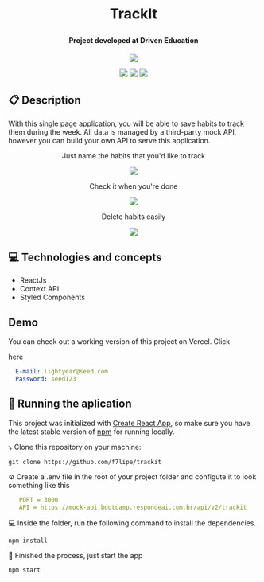 # <p align = "center"> TrackIt </p>
#### <p align = "center"> Project developed at Driven Education </p>

<p align="center">
   <img src="https://lh3.googleusercontent.com/fife/AAbDypBhIMIyN2yHKvbmhirECtWPDoGfk3Xge44d1WBNpxUc9Y5BGn_0ITRvV_0UxtC71a2fbT_u0yaYi3sYY91BXrWvmVmXZGJFu_aEwPME0eNOJfB6QoSkhf55Gm1sVMRR8ORdx6uGUUPeLEE9vx8Q42yywjt42UdrACQvHSsnpet9zA5RgsWnbJyA3Qp-sXDHhtIIqly0IzkVIxmK73_DTR480FjiZzY0iH-Rwq_FCtcDOC6tJsUpRusXVXtdkSdooALql3XL4rpYAKwBP6c6OR_Xc1HtfUG9ZGMHnW8WWuXfP-3Cvlkt9wQeyAh0S2s1or_r5kWF8hFIkjna4HsYJJAymPCBdJulmFVYbhinmrGl_yHq4DFlPzjfv7tk3mO4iWXc1Z-57TJz8L52h7O47M701A4hBUUCv1Xwr1AhdySGZnhOQ8ciL6lNnRY0sF6NWeiwPi4LQ_4vDc1SQP1FCDz2i3y---vHbabgzyip3_jaVmdMSxFOELGoHaR4yGG8MxQPpjxYSUGnhYBkJeu0Qr7IfCyGPCJRxWhjNyKgsvn9l5b9HhT-ks5L9L_9VB7LzAM0uSfiYfbouUH2R0V-oaeIcf3_CdBQIRWjMZSvpC7TKK7jok8G7_b84-zGjh3YGmZFZBk3FGvJFKXQZJrXLRGrMwHJ_7qoyfPx7Kve3cwtXjAxRfuEABJb1NKR9qqtuMa3r7nebZHFbNGYR5Q3OwNS8rHHiVKQ-zKWVch0YxuVmmXbGqj7bk3Ho6t9eYRi7EZI9vT_z7uOmb7yKqKZV2jKfHUE-XpcnPPY6jC-jIZVzsl9GL4B0GEwjCpnLpilhe0-hVVFh0HdOSW3c9RBJjZJfeX30kusbXcxRUtdhS2_cZZOQBhMwyj7_4NQ_r8cV8rw4VdcENtbgDjjtQnbjAbZngj02bukqz87vBuBrr4PaEfywUqyBRrq9PuSqzoNFw9_0LYsrysH6kV58f9fA7Kcf2wyXmhWG4eH_QF0XcPBfGkajbWMrFoE_26v14kXiyo-eP4YUjE2hgyTwDAk_9sWj89tOyKP3j1ShTHKqRp1yoroEc1mrbW3CRJVShWQFRw2o6c_cN13K1W2ykwh2ebLjSWFUGaLZFxti0F9aYlcMqNAyVHvZNpO3IBCvEW2Ie-VjFt01YRxaL2Hrnov60Di0BVxxV26276isxE2vT_kR0DoMhBmLpDhw-34PlrGQQXD_tUs42aF2g4brHrx1ZJXYRLkmkEv94zqcUPWE0dquPHW3V3aOXfi1VY29h-H4lcic4inw2ZhpHOrERoE3-pENtvfkO2N-f-7Ev_AQAkzTZ6FGUddWSfMLLj6lHtHPWNnr2JWGa-BJ6rlPFpFZlhTiyx7cbZV5-EEqyma7qb2gcoUYHlsg8E=w1360-h602"/>
</p>

<p align = "center">
   <img src="https://img.shields.io/badge/author-FILIPE_CORREIA-4dae71?style=flat-square" />
   <img src="https://img.shields.io/github/languages/count/f7lipe/projeto19-drivenpass?color=4dae71&style=flat-square" />
    <img src="https://img.shields.io/badge/responsiveness-Mobile-4dae71?style=flat-square" />
</p>


##  :clipboard: Description

With this single page application, you will be able to save habits to track them during the week. All data is managed by a third-party mock API, however you can build your own API to serve this application.

<div>
<p align = "center"> Just name the habits that you'd like to track </p>
<p align = "center">
<img src="https://lh3.googleusercontent.com/fife/AAbDypDKOG9goQpfZtSjBAE4pwzGH1onFouUKvwpNDsLfYVQ6rdteBdbcgkJ4NEt4jiO0fXlJ4a0mt8Nw_DS3h2wdkoiXNTKfNgkZ-DHepcgbTRzpQOtuZB-Ibx8BKxTHtWsK4I08H_8uZ6_CLI-z3eaWOTCN7xmSP4ymzbAp-vSCaHe6UDou8zVofx6Im7s_k-gu4CoagVmrQGEeFX0ZcFhIV-Zmnw4TkbWXWAVTMeR1j2Q-TyLuvQDwcsEF_NajZISCKR8jzknR54nwSRXJnjWNcYOs0hbJFdNdZgO4t40GYnkVjGLD-jp7-6ayG2OJoITMhZ-cXkKn_kgs24Bwo4rsB5MFjfJ83uAIbaYOBkjC1lu3Ug2s3p_2OKovKAMVNUldGVaJ9dIUVXlfyVKUdjVo9msZ10PFb0nIfK2NtZIDbWd8M6TkE_tolA85EXrOQLuzQtAkPIP8BpzFeBfzAeej7lfEDThp2_iE5HinrYb3rF8nh9XikkjQp3HbezQDduFYUwwyk3cCXana3l6_DJO9mEzq4YmEEgDZ-i33IFwC6RGC4kGdQSnTobvpUv-BOYF7cOqCg7lhy4hPD1ykELV2R6c-v71wRav--_gxRf7Y-Nh0qmpEvuzosbM7wIa64kQyC3pIgxB8fQaoJxQoD4DsMdtt5wUkAk6vDz-EtmGbqnE5ZNL82yG4ktJQLoaQ-UOtiuALcBC4XLlOyVUir24ywBYETorSx3JjBZWH7wa3K1mNU4gGHtc36MncT5NJobnRgKo44LZk9IoGaAyyQN8p5Mcwauqm6cQ2Fzyb3dZz4SHv-JIYRVYdETFykgO2uD0x_Gk0Kq8DhIcwrnU92Wia4RewKnSnCOcEQ78ySH18wCKJOZpOSxiOMwfTOsdPgQFwjVcbQJlVmZ8Wy-WXIrWgRnFss3ZPnIVeeq6kJjnyg7GUipFlEBQQE5CqwLR-PQGX7ToepWl8BFZgzKWuGdqdPnkAoOgDDUpEZ6DpQLbOxO4Z7yEptZeyrzviLp06lR61I1JmmEDqEgNu8UT418xYDfagyrIuSYHu1A_lKy02dOl748pQs70vMePAfZANpUZ5m_6pG5BDdgkoAhGryhf-D74NLYaqGfKMSyPBYn5IaJ4cchTidvO9B_QWymrrfeiEoRdQNzkQoDcLGYh_yQt-v9ivK3DbfjneRU1kqLKwTXQGX4hZiYW-pnJoXLCc_CnnQwyYko1WjIkQyhID3yr76JPObFehjgKunD9TEua7wNMTJaQgmCHwarx4Fy6r6gGw4yXLO-TGNi2Go_JHxKMIp3cKsIBrFdmSd3rurwt9gsnwrUUEIptkJ31C1G8lAXRz5yoQ2UH=w2000-h4328" />
</p>
 
<p align="center"> Check it when you're done </p>
<p align="center">
<img src="https://lh3.googleusercontent.com/fife/AAbDypCWSSvneBI_rq7l_KxNgugk6j58eWO0KGVtaB6d1zM7IKe9KhWCOqdXtuy06Lvb2Db1tTg6OZwWplyCP0B1p2qd00okPxNKJNFeO-BHYabr3wDlcxB80NhF5A_IFEWplHbdGUedgLG3CpVC5FfswCvBhh_EyxbeyS6CB-E9t13XntSIlTpK3RxTBaHHvvczPAFHHvtT3qH8Hvo7PCKByPiKzXU5kRTEUE87nm059Q8gbsldYIMfJsBKEvJdz43qAMIW7j6MqZdPByNaXEhkiXpi98dGFDWFkWf_Sp2a8qZGbpOMgW2aRL9TgRH1KC2hehBJI-_Xpmkg_nhA5ISX6DRaKb1uScEuKoxr_BEeVTTzqLQMuCMR999S9KCdq5BPM9FS8azdHPI9EkYOMRnJVuSdO-tvpRxTsjt3EejHhE7N1tBMUqEbkPwd_G-fA2JENjozcImzKIA1BRTuEraagrCh0L9ke0GFS33KzQ5fV_M9GG7LA1ZaseMnbS2yJkgRxKgPYQfZ2Rqn22OZUMb-9m0CAmGhZujW9AmGPKcTNabZyZ7A9gzORhfgwgx-fsqeX_FiwuSd7fGR8vgS0KVxirrKpQ80rT1U757-GaYUYLaSHJiaho5yXx85bu2Zamdd2-hNfOJ9z_2w_LqMS_fA-TGc879KXoyrMq-IyUadWV6BaOL8vCCafU9CanJtMaVnhuRn-8Q7nTYwfD--HyOEIBQ6msYISfZd_fN9BHoKjy2GWoVI9Ej2kYGvdDdj_0StTTogJcBK1s_A5nkPpgNWN77ATiWEH0sNbworcM1u30T7TsbcEDpY9F7q02iVziMD1883XRB5I7sscmuvsC8tBd5jstLdgGPRLMA5nN-fYhM0okN3yYdHOqQW8C6mvWnod8FLbv4bWyqvPyqmFpLdgfLvzx7dfGOfc4T_OxG3i2xM_FuDPA2CgvwGTPQManCXc3GewBxe7-a4HP_2QiqjjKCCDCtePTHvUsa8CltFHeU4lZ2Rc1pgqIOfrllrt-kS89AwITwF4KjpEJ5Pwkp9qsHoUQg4nyABfNaMJ4hmt32KkxvVs6o_bTKadLgkqGYWl5k1ZijENfPhDKLmYZWQHWmkI52dVMobD2cZQxr2-kZNq9_nnVOjtFZXFwUu1-YC7iliYdu21zM0C8bBwawbU3Eo-5DpLHDON8Ai9pQKL9Pfi2DJ_lgig-zmsZiSWreAjHdNCOzwurChLoCbO_uWlQu8qK5aoISZX1kBDk9HDuyRR87qGQTntb0dbL61QALSeXB8PzYVBtH-FWYIKHUDVO4GdqWxEFGupm__nBDXJ31IlrEYGP3hAZpnScmfbi9Icwh9o2rg=w2000-h1984" />
<p>

<p align= "center"> Delete habits easily </p>
<p align = "center">
<img src="https://lh3.googleusercontent.com/fife/AAbDypDI0W__rnedxLdRGecKXDuXL8_5Bv8IWfvVKKkKtmSO62ws9Zf_o4XKSKJE5Gb5HB5ZiSLQp1Y8z2VPe8lUZKXnGIoL5fl9WjFynOEjL-0sqGI65UpVe8PNV3AO2YAO0Vm8kdsN-1a9U4o82C-QQ-9R8mqanonHxaq762vn1PIW2Shp8HnQ5RwuAu3RYZXvupXtZNygyAq4-jR-3Phn3SVeeqJGBhR-EUcBcxW0BSkKOTMFJuHTnncsviB3ob9fzNFusLcJmqttwJrsm0CjVjSC7JYbrczwSamlMBIb1qNMn92s6KAQDbM9rfVR_AGtOgKz8uHQ6Dmq3bVRBeDnBEKTzaM55j2ubmPP_X_IprDagiivZF8ENH7YaTNKW7KTE7m7PxbmYw63hw7SpZ2nnyxi4vcAyCtd2MPRPU5zKcAEGc_WY_mUKvPdT5_Ek8cAtEgDrE2syYSQ0pFZgslPQ_4zZC4HdmJ3LoiLMA54w2AHaM1jdoxqKjOGNzOxDJHo6jSxpfzn9z-HZMrPafkuc35Hc_2p7Cdi7kvO-bxiplUGrAuOpnNVH6nqpRQzQ-wF14c61LAYVkqEXvKGMJEMAczQug86uu5Fq-Yt7PIElDJxWYJbUt2PUGeW-3fTI2GYB4qakZLtMlCGxxCqafGGOfI7_Y6exiyJmVpNF9Vd1ImNus_2AaoRVB4UvAge8Sa2AV_81tkwnI5WCxhCSuE6R16JnW962V2eAYoU9FgKWJprx1WQGIlGUYwDKTkmFzZ5u70q97RelHe2Fq1ZqHQRzfWAPDJNDnaai3l2Krh3wWjMwPhPyHEF1kWDZLsxeg1qydRfZonx5GQR4_06gqNCafZbKpFjvRXRpYrR0JvDtkPyoW-wvr6yiYfkcBfWkNw_a5yWwjWqLK9d3iDZPAEaq2Fg1fPdq7pakZqDOJ4T4oOQxGcs-7NOzidQlmKpJtN753so-KgJZET6T9xWxwqOCQVWrah7zDyBgxfqASZrH9hAWMlpel2nqyCcO2lNUaD0pU6uULF2oJUbLCqPtWVHKO23xH9ARupl8ye2mUhlxYo1tRJ5Nlx-w20Us8oCejnCCjKRiGJQQazdNjCTd1Q1j781UrP96e1MZswanc7XgfspeVzJ0hFFZhcAwS4S_gFKv503dC3WhJWyETyskdX1h3D4J4Ym63XG6PYKwcAt_g4pQgf00UextFa0x7JTW9Ho4lv28DCjELRGk3Ruima5kW_AARgo_iiwotpH23IP-ldOXmIcwNTYK7iwzlbExoctEESklVmJXXMSLtl-URWceMcv8a-t3STJIspS4ILQAoWOu2R746lQq0Vytvs5lpuUYnEdLXqL=w2000-h1984" />
</p>

## :computer:	 Technologies and concepts 

- ReactJs
- Context API
- Styled Components 

## Demo
   
   You can check out a working version of this project on Vercel. Click <p href="https://projeto10-trackit-q26970vc2-f7lipe.vercel.app"> here </p>
   
```yml
  E-mail: lightyear@seed.com
  Password: seed123
``` 

## 🏁 Running the aplication 

This project was initialized with [Create React App](https://github.com/facebook/create-react-app), so make sure you have the latest stable version of [npm](https://www.npmjs.com/) for running locally.

⤵️ Clone this repository on your machine:

```
git clone https://github.com/f7lipe/trackit
```

⚙️ Create a .env file in the root of your project folder and configute it to look something like this
```yml
   PORT = 3000
   API = https://mock-api.bootcamp.respondeai.com.br/api/v2/trackit
``` 


💻 Inside the folder, run the following command to install the dependencies.

```
npm install
```

🏁 Finished the process, just start the app
```
npm start
```

